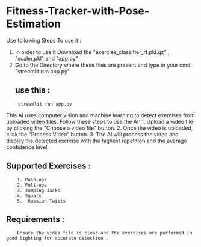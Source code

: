 # Fitness-Tracker-with-Pose-Estimation
Use following Steps To use it : 
1. In order to use it Download the "exercise_classifier_rf.pkl.gz" , "scaler.pkl" and "app.py"
2. Go to the Directory where these files are present and type in your cmd "streamlit run app.py"
   ## use this :
        streamlit run app.py
This AI uses computer vision and machine learning to detect exercises from uploaded video files.
        Follow these steps to use the AI:
        1. Upload a video file by clicking the "Choose a video file" button.
        2. Once the video is uploaded, click the "Process Video" button.
        3. The AI will process the video and display the detected exercise with the highest repetition and the average confidence level.

## Supported Exercises :
        1. Push-ups 
        2. Pull-ups 
        3. Jumping Jacks 
        4. Squats 
        5.  Russian Twists 


## Requirements : <br>
        Ensure the video file is clear and the exercises are performed in good lighting for accurate detection .
